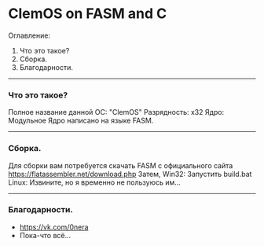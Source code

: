 # ClemOS on FASM and C
 Оглавление:
 1. Что это такое?
 2. Сборка.
 3. Благодарности.
____

### Что это такое?
 Полное название данной ОС: "ClemOS"
 Разрядность: x32
 Ядро: Модульное
 Ядро написано на языке FASM.
____
 
### Сборка.
 Для сборки вам потребуется скачать FASM с официального сайта https://flatassembler.net/download.php
 Затем, 
   Win32:
     Запустить build.bat
   Linux:
     Извините, но я временно не пользуюсь им...
____

### Благодарности.
 + https://vk.com/0nera
 + Пока-что всё...
